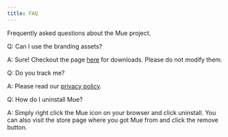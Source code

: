 ```yaml
---
title: FAQ
---
```


Frequently asked questions about the Mue project.

Q: Can I use the branding assets?

A: Sure! Checkout the page [here](https://muetab.com/branding) for downloads. Please do not modify them.

Q: Do you track me?

A: Please read our [privacy policy](https://muetab.com/privacy).

Q: How do I uninstall Mue?

A: Simply right click the Mue icon on your browser and click uninstall. You can also visit the store page where you got Mue from and click the remove button.
